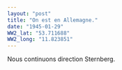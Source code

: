 ```yaml
---
layout: "post"
title: "On est en Allemagne."
date: "1945-01-29"
WW2_lat: "53.711688"
WW2_long: "11.823851"
---
```


Nous continuons direction Sternberg.


<div class="histoire"></div>

<div class="commentaire"></div>